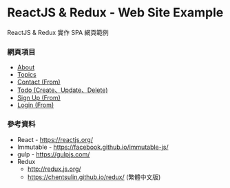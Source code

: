 ReactJS & Redux - Web Site Example
============================
ReactJS & Redux 實作 SPA 網頁範例

### 網頁項目
+ [About](https://alex5856.github.io/Redux-Website/#about)
+ [Topics](https://alex5856.github.io/Redux-Website/#topics)
+ [Contact (From)](https://alex5856.github.io/Redux-Website/#contact)
+ [Todo (Create、Update、Delete)](https://alex5856.github.io/Redux-Website/#todo)
+ [Sign Up (From)](https://alex5856.github.io/Redux-Website/#signup)
+ [Login (From)](https://alex5856.github.io/Redux-Website/#login)

### 參考資料
+ React - https://reactjs.org/
+ Immutable - https://facebook.github.io/immutable-js/
+ gulp - https://gulpjs.com/
+ Redux
  - http://redux.js.org/
  - https://chentsulin.github.io/redux/ (繁體中文版)